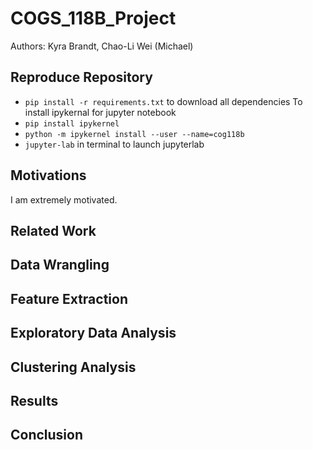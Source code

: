 # COGS_118B_Project
Authors: Kyra Brandt, Chao-Li Wei (Michael)
## Reproduce Repository
* `pip install -r requirements.txt` to download all dependencies
To install ipykernal for jupyter notebook
* `pip install ipykernel` 
* `python -m ipykernel install --user --name=cog118b` 
* `jupyter-lab` in terminal to launch jupyterlab
## Motivations
I am extremely motivated.
## Related Work
## Data Wrangling 
## Feature Extraction
## Exploratory Data Analysis
## Clustering Analysis
## Results
## Conclusion
